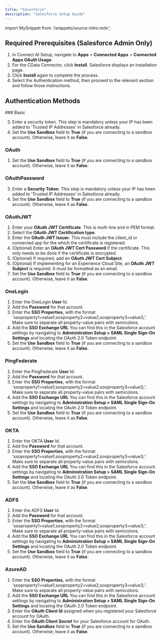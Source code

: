 ```yaml
---
title: "Salesforce"
description: "Salesforce Setup Guide"
---
```


import MySnippet from '/snippets/source-intro.mdx';

<source-intro page="Salesforce" />

## Required Prerequisites (Salesforce Admin Only)

1. In Connect AI Setup, navigate to **Apps** \> **Connected Apps** \> **Connected Apps OAuth Usage**.
2. For the CData Connector, click **Install**. Salesforce displays an installation page.
3. Click **Install** again to complete the process.
5. Select the Authentication method, then proceed to the relevant section and follow those instructions.


## Authentication Methods

<Accordion title="Basic">
### Basic

3. Enter a security token. This step is mandatory unless your IP has been added to 'Trusted IP Addresses' in Salesforce already.
4. Set the **Use Sandbox** field to **True** (if you are connecting to a sandbox account). Otherwise, leave it as **False**.
</Accordion>

### OAuth

1. Set the **Use Sandbox** field to **True** (if you are connecting to a sandbox account). Otherwise, leave it as **False**.

### OAuthPassword

3. Enter a **Security Token**. This step is mandatory unless your IP has been added to 'Trusted IP Addresses' in Salesforce already.
4. Set the **Use Sandbox** field to **True** (if you are connecting to a sandbox account). Otherwise, leave it as **False**.

### OAuthJWT

1. Enter your **OAuth JWT Certificate**. This is multi-line and in PEM format.
2. Select the **OAuth JWT Certification type**.
3. Enter the **OAuth JWT Issuer**. This must include the client_id or connected app for the which the certificate is registered.
4. (Optional) Enter an **OAuth JWT Cert Password** if the certificate. This only needs to be done if the certificate is encrypted.
5. (Optional) If required, add an **OAuth JWT Cert Subject**.
6. (Optional) If implementing for an Experience Cloud Site, an **OAuth JWT Subject** is required. It must be formatted as an email.
7. Set the **Use Sandbox** field to **True** (if you are connecting to a sandbox account). Otherwise, leave it as **False**.

### OneLogin

1. Enter the OneLogin **User** Id.
2. Add the **Password** for that account.
3. Enter the **SSO Properties**, with the format 'ssoproperty1=value1;sooproperty2=value2;sooproperty3=value3;'. Make sure to separate all property-value pairs with semicolons.
4. Add the **SSO Exchange URL** You can find this in the Salesforce account settings by navigating to **Administration Setup \> SAML Single Sign-On Settings** and locating the OAuth 2.0 Token endpoint.
5. Set the **Use Sandbox** field to **True** (if you are connecting to a sandbox account). Otherwise, leave it as **False**.

### PingFederate

1. Enter the PingFederate **User** Id.
2. Add the **Password** for that account.
3. Enter the **SSO Properties**, with the format 'ssoproperty1=value1;sooproperty2=value2;sooproperty3=value3;'. Make sure to separate all property-value pairs with semicolons.
4. Add the **SSO Exchange URL** You can find this in the Salesforce account settings by navigating to **Administration Setup \> SAML Single Sign-On Settings** and locating the OAuth 2.0 Token endpoint.
5. Set the **Use Sandbox** field to **True** (if you are connecting to a sandbox account). Otherwise, leave it as **False**.

### OKTA

1. Enter the OKTA **User** Id.
2. Add the **Password** for that account.
3. Enter the **SSO Properties**, with the format 'ssoproperty1=value1;sooproperty2=value2;sooproperty3=value3;'. Make sure to separate all property-value pairs with semicolons.
4. Add the **SSO Exchange URL** You can find this in the Salesforce account settings by navigating to **Administration Setup \> SAML Single Sign-On Settings** and locating the OAuth 2.0 Token endpoint.
5. Set the **Use Sandbox** field to **True** (if you are connecting to a sandbox account). Otherwise, leave it as **False**.

### ADFS

1. Enter the ADFS **User** Id.
2. Add the **Password** for that account.
3. Enter the **SSO Properties**, with the format 'ssoproperty1=value1;sooproperty2=value2;sooproperty3=value3;'. Make sure to separate all property-value pairs with semicolons.
4. Add the **SSO Exchange URL** You can find this in the Salesforce account settings by navigating to **Administration Setup \> SAML Single Sign-On Settings** and locating the OAuth 2.0 Token endpoint.
5. Set the **Use Sandbox** field to **True** (if you are connecting to a sandbox account). Otherwise, leave it as **False**.

### AzureAD

1. Enter the **SSO Properties**, with the format 'ssoproperty1=value1;sooproperty2=value2;sooproperty3=value3;'. Make sure to separate all property-value pairs with semicolons.
2. Add the **SSO Exchange URL** You can find this in the Salesforce account settings by navigating to **Administration Setup \> SAML Single Sign-On Settings** and locating the OAuth 2.0 Token endpoint.
3. Enter the **OAuth Client Id** assigned when you registered your Salesforce account for OAuth.
4. Enter the **OAuth Client Secret** for your Salesforce account for OAuth.
5. Set the **Use Sandbox** field to **True** (if you are connecting to a sandbox account). Otherwise, leave it as **False**.